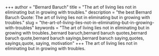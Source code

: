 +++
author = "Bernard Baruch"
title = "The art of living lies not in eliminating but in growing with troubles."
description = "the best Bernard Baruch Quote: The art of living lies not in eliminating but in growing with troubles."
slug = "the-art-of-living-lies-not-in-eliminating-but-in-growing-with-troubles"
keywords = "The art of living lies not in eliminating but in growing with troubles.,bernard baruch,bernard baruch quotes,bernard baruch quote,bernard baruch sayings,bernard baruch saying,quotes, sayings,quote, saying, motivation"
+++
The art of living lies not in eliminating but in growing with troubles.
